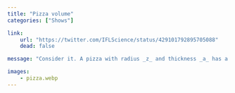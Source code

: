 ```yaml
---
title: "Pizza volume"
categories: ["Shows"]

link:
    url: "https://twitter.com/IFLScience/status/429101792895705088"
    dead: false

message: "Consider it. A pizza with radius _z_ and thickness _a_ has a volume of _pi * z^2 * a_, or _pizza_ for short."

images:
    - pizza.webp
---
```


